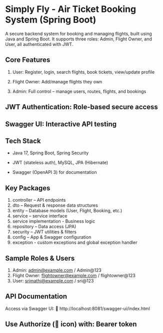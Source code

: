 # Simply Fly - Air Ticket Booking System (Spring Boot)
A secure backend system for booking and managing flights, built using Java and Spring Boot. It supports three roles: Admin, Flight Owner, and User, all authenticated with JWT.

## Core Features
1. User: Register, login, search flights, book tickets, view/update profile

2. Flight Owner: Add/manage flights they own

3. Admin: Full control – manage users, routes, flights, and bookings

## JWT Authentication: Role-based secure access

## Swagger UI: Interactive API testing

## Tech Stack
- Java 17, Spring Boot, Spring Security

- JWT (stateless auth), MySQL, JPA (Hibernate)

- Swagger (OpenAPI 3) for documentation

## Key Packages

1. controller – API endpoints
2. dto – Request & response data structures
3. entity – Database models (User, Flight, Booking, etc.)
4. service – service interface
5. service implementation - Business logic
6. repository – Data access (JPA)
7. security – JWT utilities & filters
8. config – App & Swagger configuration
9. exception -  custom exceptions and global exception handler

## Sample Roles & Users

1. Admin: admin@example.com / Admin@123
2. Flight Owner: flightowner@example.com / flightowner@123
3. User: srimathi@example.com / sri@123

## API Documentation
Access via Swagger UI:
📍 http://localhost:8081/swagger-ui/index.html

## Use Authorize (🔑 icon) with: Bearer token
